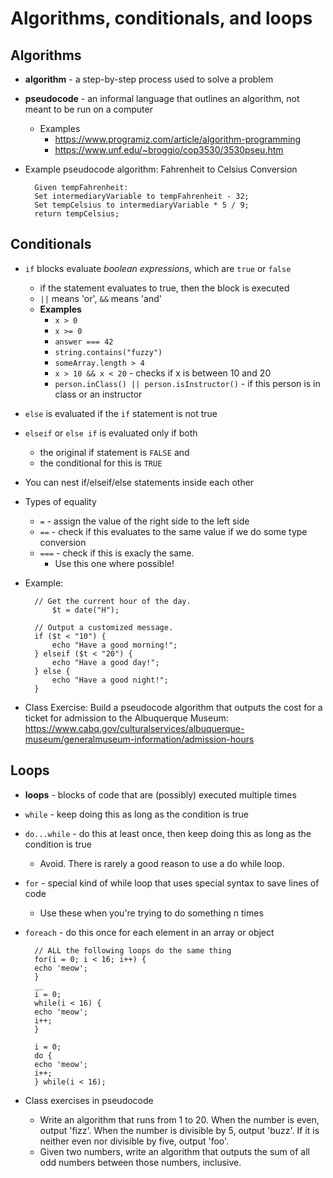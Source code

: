 # Algorithms, conditionals, and loops

## Algorithms
- **algorithm** - a step-by-step process used to solve a problem
- **pseudocode** - an informal language that outlines an algorithm, not meant to be run on a computer
  - Examples
    - https://www.programiz.com/article/algorithm-programming
    - https://www.unf.edu/~broggio/cop3530/3530pseu.htm
- Example pseudocode algorithm: Fahrenheit to Celsius Conversion  

        Given tempFahrenheit:  
        Set intermediaryVariable to tempFahrenheit - 32;  
        Set tempCelsius to intermediaryVariable * 5 / 9;  
        return tempCelsius;

## Conditionals
- `if` blocks evaluate *boolean expressions*, which are `true` or `false`
  - if the statement evaluates to true, then the block is executed
  - `||` means 'or', `&&` means 'and'
  - **Examples**
    - `x > 0`
    - `x >= 0`
    - `answer === 42`
    - `string.contains("fuzzy")`
    - `someArray.length > 4`
    - `x > 10 && x < 20` - checks if x is between 10 and 20
    - `person.inClass() || person.isInstructor()` - if this person is in class or an instructor
- `else` is evaluated if the `if` statement is not true
- `elseif` or `else if` is evaluated only if both
  - the original if statement is `FALSE` and
  - the conditional for this is `TRUE`
- You can nest if/elseif/else statements inside each other
- Types of equality
  - `=` - assign the value of the right side to the left side
  - `==` - check if this evaluates to the same value if we do some type conversion
  - `===` - check if this is exacly the same.
    - Use this one where possible!
- Example:  

        // Get the current hour of the day.
            $t = date("H");
            
        // Output a customized message.
        if ($t < "10") {
            echo "Have a good morning!";
        } elseif ($t < "20") {
            echo "Have a good day!";
        } else {
            echo "Have a good night!";
        }

- Class Exercise: Build a pseudocode algorithm that outputs the cost for a ticket for admission to the
Albuquerque Museum: https://www.cabq.gov/culturalservices/albuquerque-museum/generalmuseum-information/admission-hours


## Loops
- **loops** - blocks of code that are (possibly) executed multiple times
- `while` - keep doing this as long as the condition is true
- `do...while` - do this at least once, then keep doing this as long as the condition is true
  - Avoid. There is rarely a good reason to use a do while loop.
- `for` - special kind of while loop that uses special syntax to save lines of code
  - Use these when you're trying to do something n times
- `foreach` - do this once for each element in an array or object  

        // ALL the following loops do the same thing
        for(i = 0; i < 16; i++) {
        echo 'meow';
        }
        __
        i = 0;
        while(i < 16) {
        echo 'meow';
        i++;
        }
        
        i = 0;
        do {
        echo 'meow';
        i++;
        } while(i < 16);
- Class exercises in pseudocode
  - Write an algorithm that runs from 1 to 20. When the number is even, output 'fizz'. When the number is divisible by 5, output 'buzz'. If it is neither even nor divisible by five, output 'foo'.
  - Given two numbers, write an algorithm that outputs the sum of all odd numbers between those numbers, inclusive.